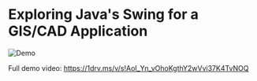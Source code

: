 # Exploring Java's Swing for a GIS/CAD Application

![Demo](https://user-images.githubusercontent.com/24214602/39958789-0ed8911c-5608-11e8-8716-d8ad1605feb1.gif)

Full demo video: https://1drv.ms/v/s!AoI_Yn_vOhoKgthY2wVvi37K4TvNOQ




